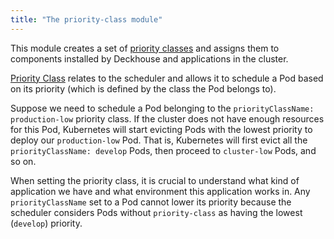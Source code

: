 ```yaml
---
title: "The priority-class module"
---
```


This module creates a set of [priority classes](https://kubernetes.io/docs/concepts/configuration/pod-priority-preemption/#priorityclass) and assigns them to components installed by Deckhouse and applications in the cluster.

[Priority Class](https://kubernetes.io/docs/concepts/configuration/pod-priority-preemption) relates to the scheduler and allows it to schedule a Pod based on its priority (which is defined by the class the Pod belongs to).

Suppose we need to schedule a Pod belonging to the `priorityClassName: production-low` priority class. If the cluster does not have enough resources for this Pod, Kubernetes will start evicting Pods with the lowest priority to deploy our `production-low` Pod.
That is, Kubernetes will first evict all the `priorityClassName: develop` Pods, then proceed to `cluster-low` Pods, and so on.

When setting the priority class, it is crucial to understand what kind of application we have and what environment this application works in. Any `priorityClassName` set to a Pod cannot lower its priority because the scheduler considers Pods without `priority-class` as having the lowest (`develop`) priority.
